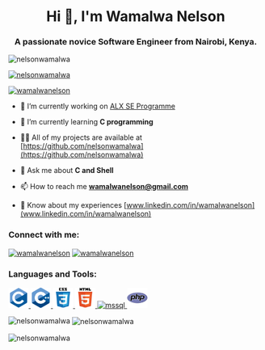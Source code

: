 <h1 align="center">Hi 👋, I'm Wamalwa Nelson</h1>
<h3 align="center">A passionate novice Software Engineer from Nairobi, Kenya.</h3>

<p align="left"> <img src="https://komarev.com/ghpvc/?username=nelsonwamalwa&label=Profile%20views&color=0e75b6&style=flat" alt="nelsonwamalwa" /> </p>

<p align="left"> <a href="https://github.com/ryo-ma/github-profile-trophy"><img src="https://github-profile-trophy.vercel.app/?username=nelsonwamalwa" alt="nelsonwamalwa" /></a> </p>

<p align="left"> <a href="https://twitter.com/wamalwanelson" target="blank"><img src="https://img.shields.io/twitter/follow/wamalwanelson?logo=twitter&style=for-the-badge" alt="wamalwanelson" /></a> </p>

- 🔭 I’m currently working on [ALX SE Programme](https://www.alxafrica.com/)

- 🌱 I’m currently learning **C programming**

- 👨‍💻 All of my projects are available at [https://github.com/nelsonwamalwa](https://github.com/nelsonwamalwa)

- 💬 Ask me about **C and Shell**

- 📫 How to reach me **wamalwanelson@gmail.com**

- 📄 Know about my experiences [www.linkedin.com/in/wamalwanelson](www.linkedin.com/in/wamalwanelson)

<h3 align="left">Connect with me:</h3>
<p align="left">
<a href="https://twitter.com/wamalwanelson" target="blank"><img align="center" src="https://raw.githubusercontent.com/rahuldkjain/github-profile-readme-generator/master/src/images/icons/Social/twitter.svg" alt="wamalwanelson" height="30" width="40" /></a>
<a href="https://linkedin.com/in/wamalwanelson" target="blank"><img align="center" src="https://raw.githubusercontent.com/rahuldkjain/github-profile-readme-generator/master/src/images/icons/Social/linked-in-alt.svg" alt="wamalwanelson" height="30" width="40" /></a>
</p>

<h3 align="left">Languages and Tools:</h3>
<p align="left"> <a href="https://www.cprogramming.com/" target="_blank" rel="noreferrer"> <img src="https://raw.githubusercontent.com/devicons/devicon/master/icons/c/c-original.svg" alt="c" width="40" height="40"/> </a> <a href="https://www.w3schools.com/cpp/" target="_blank" rel="noreferrer"> <img src="https://raw.githubusercontent.com/devicons/devicon/master/icons/cplusplus/cplusplus-original.svg" alt="cplusplus" width="40" height="40"/> </a> <a href="https://www.w3schools.com/css/" target="_blank" rel="noreferrer"> <img src="https://raw.githubusercontent.com/devicons/devicon/master/icons/css3/css3-original-wordmark.svg" alt="css3" width="40" height="40"/> </a> <a href="https://www.w3.org/html/" target="_blank" rel="noreferrer"> <img src="https://raw.githubusercontent.com/devicons/devicon/master/icons/html5/html5-original-wordmark.svg" alt="html5" width="40" height="40"/> </a> <a href="https://www.microsoft.com/en-us/sql-server" target="_blank" rel="noreferrer"> <img src="https://www.svgrepo.com/show/303229/microsoft-sql-server-logo.svg" alt="mssql" width="40" height="40"/> </a> <a href="https://www.php.net" target="_blank" rel="noreferrer"> <img src="https://raw.githubusercontent.com/devicons/devicon/master/icons/php/php-original.svg" alt="php" width="40" height="40"/> </a> </p>

<p><img align="left" src="https://github-readme-stats.vercel.app/api/top-langs?username=nelsonwamalwa&show_icons=true&locale=en&layout=compact" alt="nelsonwamalwa" /></p>

<p>&nbsp;<img align="center" src="https://github-readme-stats.vercel.app/api?username=nelsonwamalwa&show_icons=true&locale=en" alt="nelsonwamalwa" /></p>

<p><img align="center" src="https://github-readme-streak-stats.herokuapp.com/?user=nelsonwamalwa&" alt="nelsonwamalwa" /></p>
